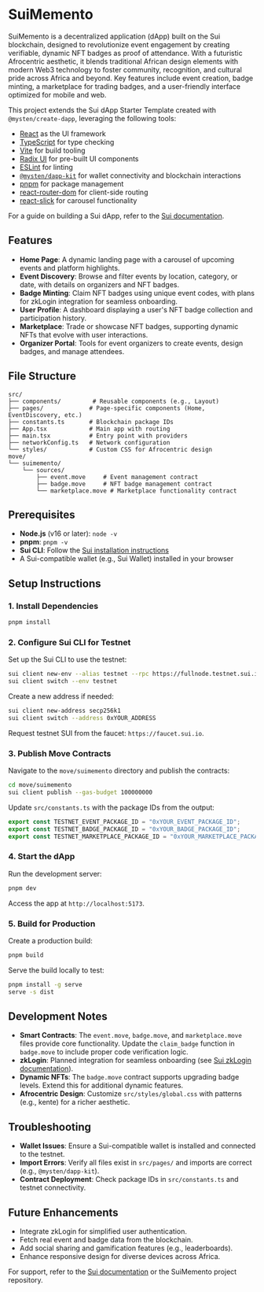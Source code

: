 # SuiMemento

SuiMemento is a decentralized application (dApp) built on the Sui blockchain, designed to revolutionize event engagement by creating verifiable, dynamic NFT badges as proof of attendance. With a futuristic Afrocentric aesthetic, it blends traditional African design elements with modern Web3 technology to foster community, recognition, and cultural pride across Africa and beyond. Key features include event creation, badge minting, a marketplace for trading badges, and a user-friendly interface optimized for mobile and web.

This project extends the Sui dApp Starter Template created with `@mysten/create-dapp`, leveraging the following tools:

- [React](https://react.dev/) as the UI framework
- [TypeScript](https://www.typescriptlang.org/) for type checking
- [Vite](https://vitejs.dev/) for build tooling
- [Radix UI](https://www.radix-ui.com/) for pre-built UI components
- [ESLint](https://eslint.org/) for linting
- [`@mysten/dapp-kit`](https://sdk.mystenlabs.com/dapp-kit) for wallet connectivity and blockchain interactions
- [pnpm](https://pnpm.io/) for package management
- [react-router-dom](https://reactrouter.com/) for client-side routing
- [react-slick](https://react-slick.neostack.com/) for carousel functionality

For a guide on building a Sui dApp, refer to the [Sui documentation](http://docs.sui.io/guides/developer/app-examples/e2e-counter#frontend).

## Features

- **Home Page**: A dynamic landing page with a carousel of upcoming events and platform highlights.
- **Event Discovery**: Browse and filter events by location, category, or date, with details on organizers and NFT badges.
- **Badge Minting**: Claim NFT badges using unique event codes, with plans for zkLogin integration for seamless onboarding.
- **User Profile**: A dashboard displaying a user's NFT badge collection and participation history.
- **Marketplace**: Trade or showcase NFT badges, supporting dynamic NFTs that evolve with user interactions.
- **Organizer Portal**: Tools for event organizers to create events, design badges, and manage attendees.

## File Structure

```text
src/
├── components/         # Reusable components (e.g., Layout)
├── pages/             # Page-specific components (Home, EventDiscovery, etc.)
├── constants.ts       # Blockchain package IDs
├── App.tsx            # Main app with routing
├── main.tsx           # Entry point with providers
├── networkConfig.ts   # Network configuration
└── styles/            # Custom CSS for Afrocentric design
move/
└── suimemento/
    └── sources/
        ├── event.move     # Event management contract
        ├── badge.move     # NFT badge management contract
        └── marketplace.move # Marketplace functionality contract
```

## Prerequisites

- **Node.js** (v16 or later): `node -v`
- **pnpm**: `pnpm -v`
- **Sui CLI**: Follow the [Sui installation instructions](https://docs.sui.io/build/install)
- A Sui-compatible wallet (e.g., Sui Wallet) installed in your browser

## Setup Instructions

### 1. Install Dependencies

```bash
pnpm install
```

### 2. Configure Sui CLI for Testnet

Set up the Sui CLI to use the testnet:

```bash
sui client new-env --alias testnet --rpc https://fullnode.testnet.sui.io:443
sui client switch --env testnet
```

Create a new address if needed:

```bash
sui client new-address secp256k1
sui client switch --address 0xYOUR_ADDRESS
```

Request testnet SUI from the faucet: `https://faucet.sui.io`.

### 3. Publish Move Contracts

Navigate to the `move/suimemento` directory and publish the contracts:

```bash
cd move/suimemento
sui client publish --gas-budget 100000000
```

Update `src/constants.ts` with the package IDs from the output:

```ts
export const TESTNET_EVENT_PACKAGE_ID = "0xYOUR_EVENT_PACKAGE_ID";
export const TESTNET_BADGE_PACKAGE_ID = "0xYOUR_BADGE_PACKAGE_ID";
export const TESTNET_MARKETPLACE_PACKAGE_ID = "0xYOUR_MARKETPLACE_PACKAGE_ID";
```

### 4. Start the dApp

Run the development server:

```bash
pnpm dev
```

Access the app at `http://localhost:5173`.

### 5. Build for Production

Create a production build:

```bash
pnpm build
```

Serve the build locally to test:

```bash
pnpm install -g serve
serve -s dist
```

## Development Notes

- **Smart Contracts**: The `event.move`, `badge.move`, and `marketplace.move` files provide core functionality. Update the `claim_badge` function in `badge.move` to include proper code verification logic.
- **zkLogin**: Planned integration for seamless onboarding (see [Sui zkLogin documentation](https://docs.sui.io/guides/developer/zklogin)).
- **Dynamic NFTs**: The `badge.move` contract supports upgrading badge levels. Extend this for additional dynamic features.
- **Afrocentric Design**: Customize `src/styles/global.css` with patterns (e.g., kente) for a richer aesthetic.

## Troubleshooting

- **Wallet Issues**: Ensure a Sui-compatible wallet is installed and connected to the testnet.
- **Import Errors**: Verify all files exist in `src/pages/` and imports are correct (e.g., `@mysten/dapp-kit`).
- **Contract Deployment**: Check package IDs in `src/constants.ts` and testnet connectivity.

## Future Enhancements

- Integrate zkLogin for simplified user authentication.
- Fetch real event and badge data from the blockchain.
- Add social sharing and gamification features (e.g., leaderboards).
- Enhance responsive design for diverse devices across Africa.

For support, refer to the [Sui documentation](https://docs.sui.io/) or the SuiMemento project repository.
